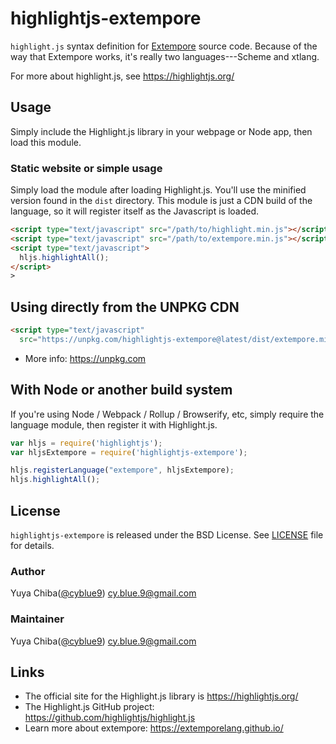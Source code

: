 # highlightjs-extempore

`highlight.js` syntax definition for
[Extempore][1] source code. Because of the way
that Extempore works, it's really two languages---Scheme and xtlang.

For more about highlight.js, see <https://highlightjs.org/>

## Usage

Simply include the Highlight.js library in your webpage or Node app, then load this module.

### Static website or simple usage

Simply load the module after loading Highlight.js. You'll use the minified version found in the `dist` directory. This module is just a CDN build of the language, so it will register itself as the Javascript is loaded.

```html
<script type="text/javascript" src="/path/to/highlight.min.js"></script>
<script type="text/javascript" src="/path/to/extempore.min.js"></script>
<script type="text/javascript">
  hljs.highlightAll();
</script>
>
```

## Using directly from the UNPKG CDN

```html
<script type="text/javascript"
  src="https://unpkg.com/highlightjs-extempore@latest/dist/extempore.min.js"></script>
```

- More info: <https://unpkg.com>

## With Node or another build system

If you're using Node / Webpack / Rollup / Browserify, etc, simply require the language module, then register it with Highlight.js.

```javascript
var hljs = require('highlightjs');
var hljsExtempore = require('highlightjs-extempore');

hljs.registerLanguage("extempore", hljsExtempore);
hljs.highlightAll();
```

## License

`highlightjs-extempore` is released under the BSD License. See [LICENSE][2] file
for details.

### Author

Yuya Chiba([@cyblue9][3]) <cy.blue.9@gmail.com>

### Maintainer

Yuya Chiba([@cyblue9][3]) <cy.blue.9@gmail.com>

## Links

- The official site for the Highlight.js library is <https://highlightjs.org/>
- The Highlight.js GitHub project: <https://github.com/highlightjs/highlight.js>
- Learn more about extempore: <https://extemporelang.github.io/>

[1]:https://extemporelang.github.io/
[2]: https://github.com/highlightjs/highlightjs-extempore/blob/master/LICENSE
[3]: https://github.com/cyblue9
